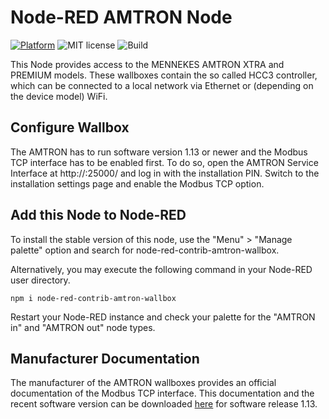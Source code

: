 # Node-RED AMTRON Node

[![Platform](https://img.shields.io/badge/platform-Node--RED-red)](https://nodered.org)
![MIT license](https://img.shields.io/badge/License-MIT-blue.svg)
![Build](https://github.com/msob/SoftKvmSwitch/actions/workflows/build.yml/badge.svg?branch=main)

This Node provides access to the MENNEKES AMTRON XTRA and PREMIUM models. These wallboxes contain the so called HCC3 controller, which can be connected to a local network via Ethernet or (depending on the device model) WiFi.

## Configure Wallbox
The AMTRON has to run software version 1.13 or newer and the Modbus TCP interface has to be enabled first. To do so, open the AMTRON Service Interface at http://<AMTRON-IP-Address>:25000/ and log in with the installation PIN. Switch to the installation settings page and enable the Modbus TCP option.

## Add this Node to Node-RED

To install the stable version of this node, use the "Menu" > "Manage palette" option and search for node-red-contrib-amtron-wallbox.

Alternatively, you may execute the following command in your Node-RED user directory.

    npm i node-red-contrib-amtron-wallbox

Restart your Node-RED instance and check your palette for the "AMTRON in" and "AMTRON out" node types.

## Manufacturer Documentation
The manufacturer of the AMTRON wallboxes provides an official documentation of the Modbus TCP interface. This documentation and the recent software version can be downloaded [here](https://www.chargeupyourday.de/services/software-updates/) for software release 1.13.